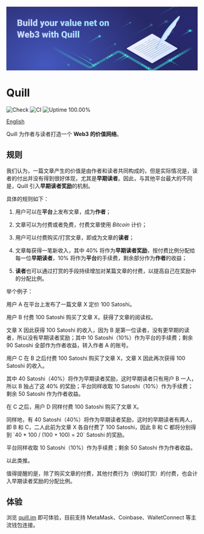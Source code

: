 ![banner](./public/banner.png)

# Quill

![Check](https://github.com/baizhiheizi/quill/workflows/Check/badge.svg) ![CI](https://github.com/baizhiheizi/quill/workflows/CI/badge.svg) ![Uptime 100.00%](https://img.shields.io/endpoint?url=https%3A%2F%2Fraw.githubusercontent.com%2Fbaizhiheizi%2Fupptime%2FHEAD%2Fapi%2Fquill%2Fuptime.json)

[English](README.md)

Quill 为作者与读者打造一个 **Web3 的价值网络**。

## 规则

我们认为，一篇文章产生的价值是由作者和读者共同构成的，但是实际情况是，读者的付出并没有得到很好体现，尤其是**早期读者**。因此，与其他平台最大的不同是，Quill 引入**早期读者奖励**的机制。

具体的规则如下：

1. 用户可以在**平台**上发布文章，成为**作者**；

2. 文章可以为付费或者免费，付费文章使用 _Bitcoin_ 计价；

3. 用户可以付费购买/打赏文章，即成为文章的**读者**；

4. 文章每获得一笔新收入，其中 40% 将作为**早期读者奖励**，按付费比例分配给每一位**早期读者**，10% 将作为**平台**的手续费，剩余部分作为**作者**的收益；

5. **读者**也可以通过打赏的手段持续增加对某篇文章的付费，以提高自己在奖励中的分配比例。

举个例子：

用户 A 在平台上发布了一篇文章 X 定价 100 Satoshi。

用户 B 付费 100 Satoshi 购买了文章 X，获得了文章的阅读权。

文章 X 因此获得 100 Satoshi 的收入，因为 B 是第一位读者，没有更早期的读者，所以没有早期读者奖励；其中 10 Satoshi（10%）作为平台的手续费；剩余 90 Satoshi 全部作为作者收益，转入作者 A 的账号。

用户 C 在 B 之后付费 100 Satoshi 购买了文章 X，文章 X 因此再次获得 100 Satoshi 的收入。

其中 40 Satoshi（40%）将作为早期读者奖励，这时早期读者只有用户 B 一人，所以 B 独占了这 40% 的奖励；平台同样收取 10 Satoshi（10%）作为手续费；剩余 50 Satoshi 作为作者收益。

在 C 之后，用户 D 同样付费 100 Satoshi 购买了文章 X。

同样地，有 40 Satoshi（40%）将作为早期读者奖励，这时的早期读者有两人，即 B 和 C，二人此前为文章 X 各自付费了 100 Satoshi，因此 B 和 C 都将分别得到 \`40 \* 100 / (100 + 100) = 20\` Satoshi 的奖励。

平台同样收取 10 Satoshi（10%）作为手续费；剩余 50 Satoshi 作为作者收益。

以此类推。

值得提醒的是，除了购买文章的付费，其他付费行为（例如打赏）的付费，也会计入早期读者奖励的分配比例。

## 体验

浏览 [quill.im](https://quill.im) 即可体验，目前支持 MetaMask、Coinbase、WalletConnect 等主流钱包连接。
